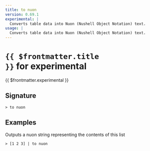 ```yaml
---
title: to nuon
version: 0.69.1
experimental: |
  Converts table data into Nuon (Nushell Object Notation) text.
usage: |
  Converts table data into Nuon (Nushell Object Notation) text.
---
```


# <code>{{ $frontmatter.title }}</code> for experimental

<div class='command-title'>{{ $frontmatter.experimental }}</div>

## Signature

```> to nuon ```

## Examples

Outputs a nuon string representing the contents of this list
```shell
> [1 2 3] | to nuon
```
